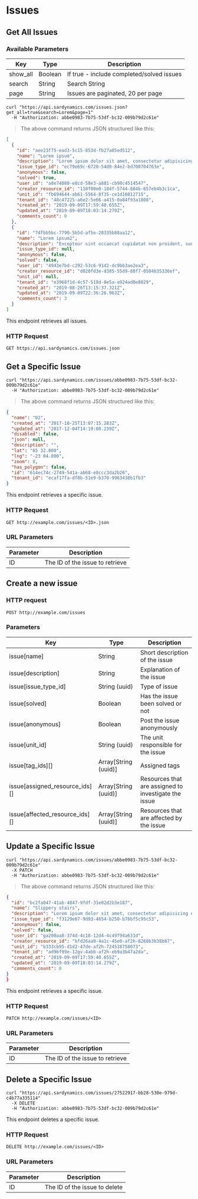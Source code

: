 # Issues

## Get All Issues

### Available Parameters

| Key      | Type    | Description                               |
| -------- | ------- | ----------------------------------------- |
| show_all | Boolean | If true - include completed/solved issues |
| search   | String  | Search String                             |
| page     | String  | Issues are paginated, 20 per page         |

```shell
curl "https://api.sardynamics.com/issues.json?get_all=true&search=Lorem&page=1"
  -H "Authorization: abbe0983-7b75-53df-bc32-009b79d2c61e"
```

> The above command returns JSON structured like this:

```json
[
  {
    "id": "aee23f75-ead3-5c15-853d-fb27a85ed512",
    "name": "Lorem ipsum",
    "description": "Lorem ipsum dolor sit amet, consectetur adipisicing elit, sed do eiusmod tempor incididunt ut labore et dolore magna aliqua. Ut enim ad minim veniam, quis nostrud exercitation ullamco laboris nisi ut aliquip ex ea commodo consequat. Duis aute irure dolor in reprehenderit in voluptate velit esse cillum dolore eu fugiat nulla pariatur. Excepteur sint occaecat cupidatat non proident, sunt in culpa qui officia deserunt mollit anim id est laborum.",
    "issue_type_id": "ec79e69c-6720-54d0-84e2-bd700704763e",
    "anonymous": false,
    "solved": true,
    "user_id": "a8e74080-e8cd-58e3-a881-cb98c4514547",
    "creator_resource_id": "118f00e0-184f-5744-884b-657eb4b3c1ca",
    "unit_id": "fb694644-ab61-5564-8f35-ce1d16012715",
    "tenant_id": "48c47225-a6e2-5e66-a415-0a84f93a1808",
    "created_at": "2019-09-09T17:59:40.655Z",
    "updated_at": "2019-09-09T18:03:14.279Z",
    "comments_count": 0
  },
  {
    "id": "7dfbb5bc-7790-5b5d-af5e-28335b88aa12",
    "name": "Lorem ipsum2",
    "description": "Excepteur sint occaecat cupidatat non proident, sunt in culpa qui officia deserunt mollit anim id est laborum.",
    "issue_type_id": null,
    "anonymous": false,
    "solved": false,
    "user_id": "4943e7bd-c292-53c6-91d2-dc9bb3ae2ea3",
    "creator_resource_id": "d020fd3e-d385-55d9-88f7-0504b35336ef",
    "unit_id": null,
    "tenant_id": "e3968f1d-4c57-518d-8e5a-a924ad0e8029",
    "created_at": "2019-08-26T13:15:37.321Z",
    "updated_at": "2019-09-09T22:36:26.963Z",
    "comments_count": 3
  }
]
```

This endpoint retrieves all issues.

### HTTP Request

`GET https://api.sardynamics.com/issues.json`

## Get a Specific Issue

```shell
curl "https://api.sardynamics.com/issues/abbe0983-7b75-53df-bc32-009b79d2c61e"
  -H "Authorization: abbe0983-7b75-53df-bc32-009b79d2c61e"
```

> The above command returns JSON structured like this:

```json
{
  "name": "02",
  "created_at": "2017-10-25T13:07:15.283Z",
  "updated_at": "2017-12-04T14:19:08.239Z",
  "disabled": false,
  "json": null,
  "description": "",
  "lat": "65 32.000",
  "lng": "-23 04.000",
  "zoom": 8,
  "has_polygon": false,
  "id": "614ec74c-2749-541a-ab68-e8ccc3da2b26",
  "tenant_id": "ecaf17fa-df8b-51e9-b370-9963438b1fb3"
}
```

This endpoint retrieves a specific issue.

### HTTP Request

`GET http://example.com/issues/<ID>.json`

### URL Parameters

| Parameter | Description                     |
| --------- | ------------------------------- |
| ID        | The ID of the issue to retrieve |

## Create a new issue

### HTTP request

`POST http://example.com/issues`

### Parameters

| Key                            | Type                 | Description                                          |
| ------------------------------ | -------------------- | ---------------------------------------------------- |
| issue[name]                    | String               | Short description of the issue                       |
| issue[description]             | String               | Explanation of the issue                             |
| issue[issue_type_id]           | String (uuid)        | Type of issue                                        |
| issue[solved]                  | Boolean              | Has the issue been solved or not                     |
| issue[anonymous]               | Boolean              | Post the issue anonymously                           |
| issue[unit_id]                 | String (uuid)        | The unit responsible for the issue                   |
| issue[tag_ids][]               | Array[String (uuid)] | Assigned tags                                        |
| issue[assigned_resource_ids][] | Array[String (uuid)] | Resources that are assigned to investigate the issue |
| issue[affected_resource_ids][] | Array[String (uuid)] | Resources that are affected by the issue             |

## Update a Specific Issue

```shell
curl "https://api.sardynamics.com/issues/abbe0983-7b75-53df-bc32-009b79d2c61e"
  -X PATCH
  -H "Authorization: abbe0983-7b75-53df-bc32-009b79d2c61e"
```

> The above command returns JSON structured like this:

```json
{
  "id": "bc2fa047-41ab-4847-9fdf-31e02d2b3e187",
  "name": "Slippery stairs",
  "description": "Lorem ipsum dolor sit amet, consectetur adipisicing elit, sed do eiusmod tempor incididunt ut labore et dolore magna aliqua. Ut enim ad minim veniam, quis nostrud exercitation ullamco laboris nisi ut aliquip ex ea commodo consequat. Duis aute irure dolor in reprehenderit in voluptate velit esse cillum dolore eu fugiat nulla pariatur. Excepteur sint occaecat cupidatat non proident, sunt in culpa qui officia deserunt mollit anim id est laborum.",
  "issue_type_id": "f3129e67-9d93-4654-b250-b76bf5c95c53",
  "anonymous": false,
  "solved": false,
  "user_id": "ga200aa8-374d-4c18-12d4-4c49f94a631d",
  "creator_resource_id": "bfd26aa9-4a1c-45e0-af2h-8268b3b38b87",
  "unit_id": "b333cb95-d1d2-47de-af2h-724518758073",
  "tenant_id": "ad9bf99e-12gv-4abb-af2h-eb9a3b47a2da",
  "created_at": "2019-09-09T17:59:40.655Z",
  "updated_at": "2019-09-09T18:03:14.279Z",
  "comments_count": 0
}
}
```

This endpoint retrieves a specific issue.

### HTTP Request

`PATCH http://example.com/issues/<ID>`

### URL Parameters

| Parameter | Description                     |
| --------- | ------------------------------- |
| ID        | The ID of the issue to retrieve |

## Delete a Specific Issue

```shell
curl "https://api.sardynamics.com/issues/27522917-bb28-530e-979d-c4b77a335114"
  -X DELETE
  -H "Authorization: abbe0983-7b75-53df-bc32-009b79d2c61e"
```

This endpoint deletes a specific issue.

### HTTP Request

`DELETE http://example.com/issues/<ID>`

### URL Parameters

| Parameter | Description                   |
| --------- | ----------------------------- |
| ID        | The ID of the issue to delete |

